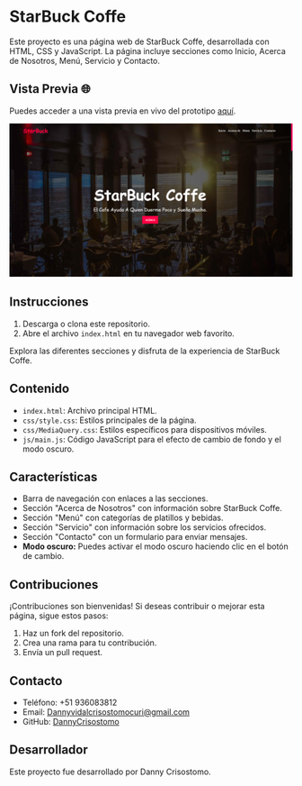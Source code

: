 # StarBuck Coffe

Este proyecto es una página web de StarBuck Coffe, desarrollada con HTML, CSS y JavaScript. La página incluye secciones como Inicio, Acerca de Nosotros, Menú, Servicio y Contacto.

## Vista Previa 🌐

Puedes acceder a una vista previa en vivo del prototipo [aquí](https://frabjous-praline-7e480f.netlify.app/#).

![StarBuck Coffe](https://github.com/DannyCrisostomo/StarBuck-coffe/blob/ce48013614dda4ed6280dc74ae3d96cbddd02fc8/StarBuck.png)


## Instrucciones

1. Descarga o clona este repositorio.
2. Abre el archivo `index.html` en tu navegador web favorito.

Explora las diferentes secciones y disfruta de la experiencia de StarBuck Coffe.

## Contenido

- `index.html`: Archivo principal HTML.
- `css/style.css`: Estilos principales de la página.
- `css/MediaQuery.css`: Estilos específicos para dispositivos móviles.
- `js/main.js`: Código JavaScript para el efecto de cambio de fondo y el modo oscuro.

## Características

- Barra de navegación con enlaces a las secciones.
- Sección "Acerca de Nosotros" con información sobre StarBuck Coffe.
- Sección "Menú" con categorías de platillos y bebidas.
- Sección "Servicio" con información sobre los servicios ofrecidos.
- Sección "Contacto" con un formulario para enviar mensajes.
- **Modo oscuro:** Puedes activar el modo oscuro haciendo clic en el botón de cambio.


## Contribuciones

¡Contribuciones son bienvenidas! Si deseas contribuir o mejorar esta página, sigue estos pasos:

1. Haz un fork del repositorio.
2. Crea una rama para tu contribución.
3. Envía un pull request.

## Contacto

- Teléfono: +51 936083812
- Email: Dannyvidalcrisostomocuri@gmail.com
- GitHub: [DannyCrisostomo](https://github.com/DannyCrisostomo)

## Desarrollador

Este proyecto fue desarrollado por Danny Crisostomo.
